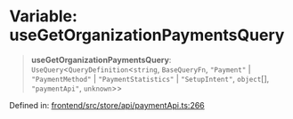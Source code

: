 # Variable: useGetOrganizationPaymentsQuery

> **useGetOrganizationPaymentsQuery**: `UseQuery`\<`QueryDefinition`\<`string`, `BaseQueryFn`, `"Payment"` \| `"PaymentMethod"` \| `"PaymentStatistics"` \| `"SetupIntent"`, `object`[], `"paymentApi"`, `unknown`\>\>

Defined in: [frontend/src/store/api/paymentApi.ts:266](https://github.com/lsendel/sass/blob/ca8b2b87627589617e0de57047e1f50d53e78078/frontend/src/store/api/paymentApi.ts#L266)
